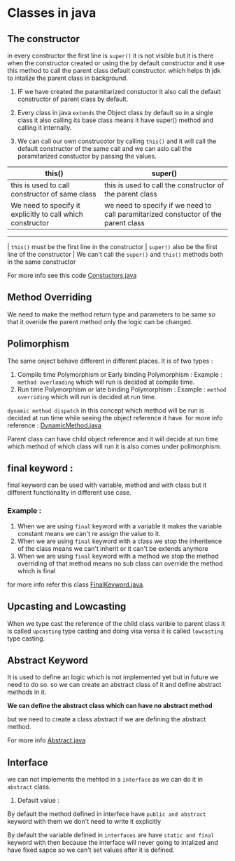 # Classes in java

## The constructor

in every constructor the first line is `super()` it is not visible but it is there when the constructor created or using the by default constructor and it use this method to call the parent class default constructor. which helps th jdk to intalize the parent class in background.

1. IF we have created the paramitarized constuctor it also call the default constructor of parent class by default.

2. Every class in java `extends` the Object class by default so in a single class it also calling its base class means it have super() method and calling it internally.
3. We can call our own construcotor by calling `this()` and it will call the default constructor of the same call and we can aslo call the paramitarized constuctor by passing the values.

| this() | super() |
|--------|----------|
|this is used to call constructor of same class | this is used to call the constructor of the parent class|
| We need to specify it explicitly to call which constructor | we need to specify if we need to call paramitarized constuctor of the parent class | 
--------------------
| `this()` must be the first line in the constructor | `super()` also be the first line of the constructor | 
We can't call the `super()` and `this()` methods both in the same constructor

For more info see this code [Constuctors.java](Constructors.java)

## Method Overriding

We need to make the method return type and parameters to be same so that it overide the parent method only the logic can be changed.

## Polimorphism

The same onject behave different in different places. It is of two types :
1. Compile time Polymorphism or Early binding Polymorphism : 
Example : `method overloading` which will run is decided at compile time.
2. Run time Polymorphism or late binding Polymorphism :
Example : `method overriding` which will run is decided at run time.

`dynamic method dispatch` in this concept which method will be run is decided at run time while seeing the object reference it have. for more info reference : [DynamicMethod.java](./DynamicMethod.java)

Parent class can have child object reference and it will decide at run time which method of which class will run it is also comes under polimorphism.

## final keyword :

final keyword can be used with variable, method and with class but it different functionality in different use case.
### Example :
1. When we are using `final` keyword with a variable it makes the variable constant means we can't re assign the value to it.
2. When we are using `final` keyword with a class we stop the inheritence of the class means we can't inherit or it can't be extends anymore
3. When we are using `final` keyword with a method we stop the method overriding of that method means no sub class can override the method which is final

for more info refer this class [FinalKeyword.java](/Classes/FinalKeyword.java).

## Upcasting and Lowcasting

When we type cast the reference of the child class varible to parent class it is called `upcasting` type casting and doing visa versa it is called `lowcasting` type casting.

## Abstract Keyword

It is used to define an logic which is not implemented yet but in future we need to do so. so we can create an abstract class of it and  define abstract methods in it.

**We can define the abstract class which can have no abstract method**

but we need to create a class abstract if we are defining the abstract method.

For more info [Abstract.java](./Abstract.java)

## Interface

we can not implements the mehtod in a `interface` as we can do it in `abstract` class.
1. Default value :

By default the method defined in interfece have `public and abstract` keyword with them we don't need to write it explicitly

By default the variable defined in `interfaces` are have `static and final` keyword with then because the interface will never going to intalized and have fixed sapce so we can't set values after it is defined.

